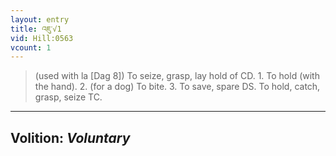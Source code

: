 ```yaml
---
layout: entry
title: འཇུ་√1
vid: Hill:0563
vcount: 1
---
```

> (used with la [Dag 8]) To seize, grasp, lay hold of CD\. 1\. To hold (with the hand)\. 2\. (for a dog) To bite\. 3\. To save, spare DS\. To hold, catch, grasp, seize TC\.

---
Volition: _Voluntary_
---

